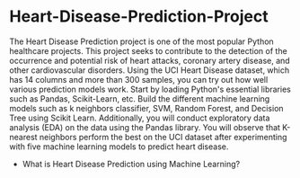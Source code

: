 # Heart-Disease-Prediction-Project
The Heart Disease Prediction project is one of the most popular Python healthcare projects. This project seeks to contribute to the detection of the occurrence and potential risk of heart attacks, coronary artery disease, and other cardiovascular disorders.
Using the UCI Heart Disease dataset, which has 14 columns and more than 300 samples, you can try out how well various prediction models work. Start by loading Python's essential libraries such as Pandas, Scikit-Learn, etc. Build the different machine learning models such as k neighbors classifier, SVM, Random Forest, and Decision Tree using Scikit Learn. Additionally, you will conduct exploratory data analysis (EDA) on the data using the Pandas library. You will observe that K-nearest neighbors perform the best on the UCI dataset after experimenting with five machine learning models to predict heart disease. 
* What is Heart Disease Prediction using Machine Learning?
